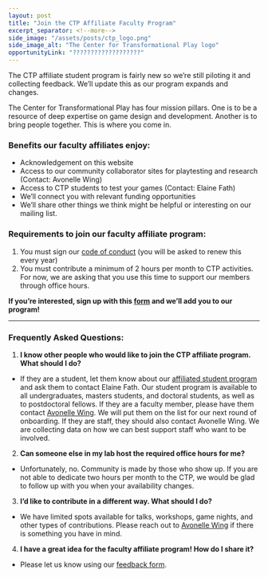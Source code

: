 ```yaml
---
layout: post
title: "Join the CTP Affiliate Faculty Program"
excerpt_separator: <!--more-->
side_image: "/assets/posts/ctp_logo.png"
side_image_alt: "The Center for Transformational Play logo"
opportunityLink: "???????????????????"
---
```


The CTP affiliate student program is fairly new so we’re still piloting it and collecting feedback. We’ll update this as our program expands and changes.

The Center for Transformational Play has four mission pillars. One is to be a resource of deep expertise on game design and development. Another is to bring people together. This is where you come in.  

<!--more-->

### Benefits our faculty affiliates enjoy:

- Acknowledgement on this website
- Access to our community collaborator sites for playtesting and research (Contact: Avonelle Wing)
- Access to CTP students to test your games (Contact: Elaine Fath)
- We’ll connect you with relevant funding opportunities
- We’ll share other things we think might be helpful or interesting on our mailing list.


### Requirements to join our faculty affiliate program:

1. You must sign our [code of conduct](https://forms.gle/BkHfSidNLnKaBanG9) (you will be asked to renew this every year) 
2. You must contribute a minimum of 2 hours per month to CTP activities. For now, we are asking that you use this time to support our members through office hours.

**If you’re interested, sign up with this [form](??????????????) and we’ll add you to our program!**

<hr>

### Frequently Asked Questions:

1. **I know other people who would like to join the CTP affiliate program. What should I do?**
  - If they are a student, let them know about our [affiliated student program](https://ludolab.github.io/2024/07/19/affiliate-student.html) and ask them to contact Elaine Fath. Our student program is available to all undergraduates, masters students, and doctoral students, as well as to postdoctoral fellows. If they are a faculty member, please have them contact [Avonelle Wing](mailto:agwing@andrew.cmu.edu). We will put them on the list for our next round of onboarding. If they are staff, they should also contact Avonelle Wing. We are collecting data on how we can best support staff who want to be involved.
2. **Can someone else in my lab host the required office hours for me?** 
  - Unfortunately, no. Community is made by those who show up. If you are not able to dedicate two hours per month to the CTP, we would be glad to follow up with you when your availability changes.
3. **I’d like to contribute in a different way. What should I do?** 
  - We have limited spots available for talks, workshops, game nights, and other types of contributions. Please reach out to [Avonelle Wing](mailto:agwing@andrew.cmu.edu) if there is something you have in mind.
4. **I have a great idea for the faculty affiliate program! How do I share it?** 
  - Please let us know using our [feedback form](?????????????).


  















